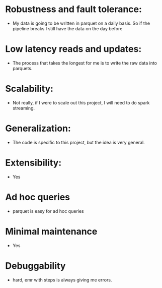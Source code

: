 # Robustness and fault tolerance:
 - My data is going to be written in parquet on a daily basis. So if
   the pipeline breaks I still have the data on the day before

# Low latency reads and updates:
 - The process that takes the longest for me is to write the raw data
   into parquets.

# Scalability:
 - Not really, if I were to scale out this project, I will need to do
   spark streaming.

# Generalization:
 - The code is specific to this project, but the idea is very general.

# Extensibility:
  - Yes

# Ad hoc queries
 - parquet is easy for ad hoc queries

# Minimal maintenance
 - Yes

# Debuggability
 - hard, emr with steps is always giving me errors.
